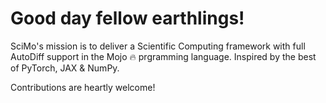 # Good day fellow earthlings!

SciMo's mission is to deliver a Scientific Computing framework with full AutoDiff support in the Mojo 🔥 prgramming language. Inspired by the best of PyTorch, JAX & NumPy. 

Contributions are heartly welcome!
